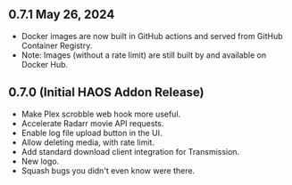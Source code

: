 <!-- https://developers.home-assistant.io/docs/add-ons/presentation#keeping-a-changelog -->

## 0.7.1 May 26, 2024

- Docker images are now built in GitHub actions and served from GitHub Container Registry.
- Note: Images (without a rate limit) are still built by and available on Docker Hub.

## 0.7.0 (Initial HAOS Addon Release)

- Make Plex scrobble web hook more useful.
- Accelerate Radarr movie API requests.
- Enable log file upload button in the UI.
- Allow deleting media, with rate limit.
- Add standard download client integration for Transmission.
- New logo.
- Squash bugs you didn't even know were there.
